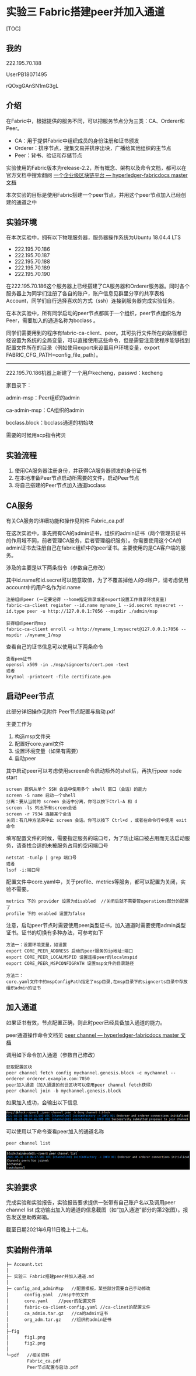 # 实验三 Fabric搭建peer并加入通道



[TOC]

## 我的

222.195.70.188

UserPB18071495

rQOxgGAnSN1mG3gL

## 介绍

在Fabric中，根据提供的服务不同，可以把服务节点分为三类：CA、Orderer和Peer。

- CA：用于提供Fabric中组织成员的身份注册和证书颁发
- Orderer：排序节点，搜集交易并排序出块，广播给其他组织的主节点
- Peer：背书、验证和存储节点

实验使用的Fabric版本为release-2.2，所有概念、架构以及命令文档，都可以在官方文档中搜索翻阅  [一个企业级区块链平台 — hyperledger-fabricdocs master 文档](https://hyperledger-fabric.readthedocs.io/zh_CN/release-2.2/)

本次实验的目标是使用Fabric搭建一个peer节点，并用这个peer节点加入已经创建的通道之中



## 实验环境

在本次实验中，拥有以下物理服务器，服务器操作系统为Ubuntu 18.04.4 LTS

- 222.195.70.186
- 222.195.70.187
- 222.195.70.188
- 222.195.70.189
- 222.195.70.190

在222.195.70.186这个服务器上已经搭建了CA服务器和Orderer服务器。同时各个服务器上为同学们注册了各自的账户，账户信息见群里分享的共享表格 Account，同学们自行选择喜欢的方式（ssh）连接到服务器完成实验任务。

在本次实验中，所有同学启动的peer节点都属于一个组织，peer节点组织名为Peer，需要加入的通道名称为bcclass 。

同学们需要用到的程序有fabric-ca-client、peer。其可执行文件所在的路径都已经设置为系统的全局变量，可以直接使用这些命令，但是需要注意使程序能够找到配置文件所在的目录（例如使用export来设置用户环境变量，export FABRIC_CFG_PATH=config_file_path）。

------

222.195.70.186机器上新建了一个用户kecheng，passwd：kecheng

家目录下：

admin-msp：Peer组织的admin

ca-admin-msp：CA组织的admin

bcclass.block：bcclass通道的初始块

需要的时候用scp指令拷贝



## 实验流程

1. 使用CA服务器注册身份，并获得CA服务器颁发的身份证书
2. 在本地准备Peer节点启动所需要的文件，启动Peer节点
3. 将自己搭建的Peer节点加入通道bcclass



## CA服务

有关CA服务的详细功能和操作见附件 Fabric_ca.pdf

在这次实验中，事先拥有CA的admin证书，组织的admin证书（两个管理员证书的作用域不同，前者管理CA服务，后者管理组织服务）。你需要使用这个CA的admin证书去注册自己在fabric组织中的peer证书。主要使用的是CA客户端的服务。

涉及的主要是以下两条指令（参数自己修改）

其中id.name和id.secret可以随意取值，为了不覆盖掉他人的id账户，请考虑使用account中的用户名作为id.name

```
注册组织peer (一定要记得 --home指定目录或者export设置工作目录环境变量)
fabric-ca-client register --id.name myname_1 --id.secret mysecret --id.type peer -u http://127.0.0.1:7056 --mspdir ./admin/msp

获得组织peer的msp
fabric-ca-client enroll -u http://myname_1:mysecret@127.0.0.1:7056 --mspdir ./myname_1/msp
```



查看自己的证书信息可以使用以下两条命令

```
查看pem证书
openssl x509 -in ./msp/signcerts/cert.pem -text
或者
keytool -printcert -file certificate.pem
```



## 启动Peer节点

此部分详细操作见附件 Peer节点配置与启动.pdf

主要工作为

1. 构造msp文件夹
2. 配置好core.yaml文件
3. 设置环境变量（如果有需要）
4. 启动peer

其中启动peer可以考虑使用screen命令启动额外的shell后，再执行peer node start

```
screen 提供从单个 SSH 会话中使用多个 shell 窗口（会话）的能力
screen -S name 启动一个shell
分离：要从当前的 screen 会话中分离，你可以按下Ctrl-A 和 d
screen -ls 列出所有screen会话
screen -r 7934 连接某个会话
关闭：有几种方法来中止 screen 会话。你可以按下 Ctrl+d ，或者在命令行中使用 exit 命令
```



填写配置文件的时候，需要指定服务的端口号，为了防止端口被占用而无法启动服务，请查找合适的未被服务占用的空闲端口号

```
netstat -tunlp | grep 端口号
或者
lsof -i:端口号
```



配置文件中core.yaml中，关于profile、metrics等服务，都可以配置为关闭，实验不需要。

```
metrics 下的 provider 设置为disabled  //关闭后就不需要管operations部分的配置了
profile 下的 enabled 设置为false
```



注意，启动peer节点时需要使用peer类型证书，加入通道时需要使用admin类型证书。证书的切换有多种办法，可参考如下

```
方法一：设置环境变量，如设置
export CORE_PEER_ADDRESS 启动的peer服务的ip地址:端口
export CORE_PEER_LOCALMSPID 设置连接peer的localmspid
export CORE_PEER_MSPCONFIGPATH 设置msp文件的目录路径

方法二：
core.yaml文件中的mspConfigPath指定了msp目录,在msp目录下的signcerts目录中存放组织admin的证书
```



## 加入通道

如果证书有效，节点配置正确，则此时peer已经具备加入通道的能力。

peer通道操作命令文档见 [peer channel — hyperledger-fabricdocs master 文档](https://hyperledger-fabric.readthedocs.io/zh_CN/release-2.2/commands/peerchannel.html)

调用如下命令加入通道（参数自己修改）

```
获取配置区块
peer channel fetch config mychannel.genesis.block -c mychannel --orderer orderer.example.com:7050
peer加入通道（加入通道的创世区块可以使用peer channel fetch获得）
peer channel join -b mychannel.genesis.block
```

如果加入成功，会输出以下信息

![](fig\fig1.png)

可以使用以下命令查看peer加入的通道名称

```
peer channel list
```

![](fig/fig2.png)



## 实验要求

完成实验和实验报告，实验报告要求提供一张带有自己账户名以及调用peer channel list 成功输出加入的通道的信息截图（如“加入通道”部分的第2张图）。报告发送至助教邮箱。

截至日期2021年6月11日晚上十二点。



## 实验附件清单

```
├─ Account.txt
│
├─ 实验三 Fabric搭建peer并加入通道.md
│
├─ config_and_adminMsp   //配置模板，某些部分需要自己手动修改
│      config.yaml  //msp中的文件
│      core.yaml    //peer的配置文件
│      fabric-ca-client-config.yaml //ca-clinet的配置文件
│      ca_admin.tar.gz   //ca的admin证书
│      org_adm.tar.gz    //组织的admin证书
│
├─fig
│      fig1.png
│      fig2.png
│
└─pdf   //相关资料
        Fabric_ca.pdf
        Peer节点配置与启动.pdf

```

